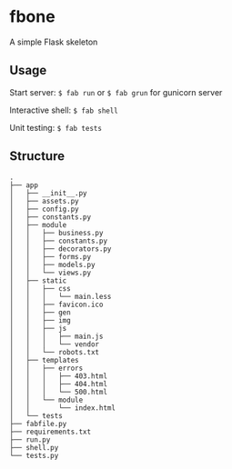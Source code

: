 fbone
=====

A simple Flask skeleton

## Usage

Start server: 
`$ fab run` or `$ fab grun` for gunicorn server

Interactive shell: `$ fab shell`

Unit testing: `$ fab tests`

## Structure

```
.
├── app
│   ├── __init__.py
│   ├── assets.py
│   ├── config.py
│   ├── constants.py
│   ├── module
│   │   ├── business.py
│   │   ├── constants.py
│   │   ├── decorators.py
│   │   ├── forms.py
│   │   ├── models.py
│   │   └── views.py
│   ├── static
│   │   ├── css
│   │   │   └── main.less
│   │   ├── favicon.ico
│   │   ├── gen
│   │   ├── img
│   │   ├── js
│   │   │   ├── main.js
│   │   │   └── vendor
│   │   └── robots.txt
│   ├── templates
│   │   ├── errors
│   │   │   ├── 403.html
│   │   │   ├── 404.html
│   │   │   └── 500.html
│   │   └── module
│   │       └── index.html
│   └── tests
├── fabfile.py
├── requirements.txt
├── run.py
├── shell.py
└── tests.py
```
